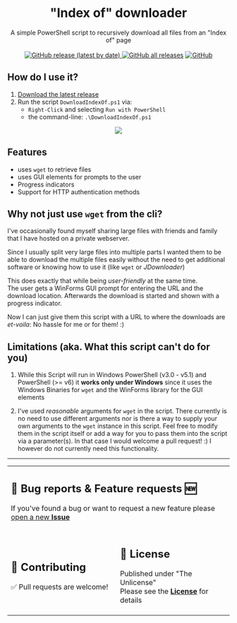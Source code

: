 <div align="center">

<h1>"Index of" downloader</h1>
<span>A simple PowerShell script to recursively download all files from an "Index of" page</span>
<br><br>
<a href="https://github.com/lazaroblanc/indexof-downloader/releases/latest"><img alt="GitHub release (latest by date)" src="https://img.shields.io/github/v/release/lazaroblanc/indexof-downloader">
<img alt="GitHub all releases" src="https://img.shields.io/github/downloads/lazaroblanc/indexof-downloader/total"></a>
<a href="./UNLICENSE"><img alt="GitHub" src="https://img.shields.io/github/license/lazaroblanc/indexof-downloader?color=informational"></a>
<br>
</div>

## How do I use it?

1. <a href="https://github.com/lazaroblanc/indexof-downloader/releases/latest">Download the latest release</a>
1. Run the script `DownloadIndexOf.ps1` via:
    - `Right-Click` and selecting `Run with PowerShell`
    - the command-line: `.\DownloadIndexOf.ps1`


<div align="center">
<img src="https://i.imgur.com/ectqjd1.gif">
</div>

## Features

- uses `wget` to retrieve files
- uses GUI elements for prompts to the user
- Progress indicators
- Support for HTTP authentication methods

## Why not just use `wget` from the cli?

I've occasionally found myself sharing large files with friends and family that I have hosted on a private webserver.

Since I usually split very large files into multiple parts I wanted them to be able to download the multiple files easily without the need to get additional software or knowing how to use it (like `wget` or *JDownloader*)

This does exactly that while being *user-friendly* at the same time.<br>
The user gets a WinForms GUI prompt for entering the URL and the download location.
Afterwards the download is started and shown with a progress indicator.

Now I can just give them this script with a URL to where the downloads are *et-voila*: No hassle for me or for them! :)

## Limitations (aka. What this script can't do for you)

1. While this Script will run in Windows PowerShell (v3.0 - v5.1) and PowerShell (>= v6) it **works only under Windows** since it uses the Windows Binaries for `wget` and the WinForms library for the GUI elements

1. I've used *reasonable* arguments for `wget` in the script. There currently is no need to use different arguments nor is there a way to supply your own arguments to the `wget` instance in this script. Feel free to modify them in the script itself or add a way for you to pass them into the script via a parameter(s). In that case I would welcome a pull request! :) I however do not currently need this functionality.

<div align="center">
<hr>
<table>
<tr>
<td colspan=2>
<h2>🐛 Bug reports & Feature requests 🆕</h2>
If you've found a bug or want to request a new feature please <a href="https://github.com/lazaroblanc/discord-bot/issues/new">open a new <b>Issue</b></a>
<br><br>
</td>
</tr>
<tr>
<td>
<h2>🤝 Contributing</h2>
✅ Pull requests are welcome!
<br><br>
</td>
<td>
<h2>📃 License</h2>
Published under "The Unlicense"<br>
Please see the <a href="./UNLICENSE"><b>License</b></a> for details
<br><br>
</td>
</tr>
</table>
</div>
